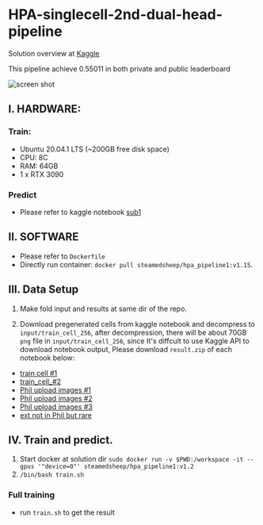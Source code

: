 # HPA-singlecell-2nd-dual-head-pipeline

Solution overview at [Kaggle](https://www.kaggle.com/c/hpa-single-cell-image-classification/discussion/238645)

This pipeline achieve 0.55011 in both private and public leaderboard

![screen shot](https://i.ibb.co/m85JkPC/figure1.png)

## I. HARDWARE:
### Train:
* Ubuntu 20.04.1 LTS (~200GB free disk space)
* CPU: 8C
* RAM: 64GB
* 1 x RTX 3090

### Predict
* Please refer to kaggle notebook [sub1](https://www.kaggle.com/steamedsheep/hpa-final-submission-2-candidate-ii)

## II. SOFTWARE
* Please refer to `Dockerfile`
* Directly run container: `docker pull steamedsheep/hpa_pipeline1:v1.15`.

## III. Data Setup

1. Make fold input and results at same dir of the repo.

2. Download pregenerated cells from kaggle notebook and decompress to `input/train_cell_256`, after decompression, there will be
about 70GB `png` file in `input/train_cell_256`, since It's diffcult to use Kaggle API to download notebook output, Please download `result.zip` of each notebook below:
* [train cell #1](https://www.kaggle.com/steamedsheep/hpa-cellslicing-256-fix-i)
* [train_cell_#2](https://www.kaggle.com/steamedsheep/hpa-cellslicing-ii-fix-256)
* [Phil upload images #1](https://www.kaggle.com/steamedsheep/hpa-cellslicing-256-fix-external-i)
* [Phil upload images #2](https://www.kaggle.com/steamedsheep/hpa-cellslicing-256-fix-external-ii)
* [Phil upload images #3](https://www.kaggle.com/steamedsheep/hpa-cellslicing-256-fix-external-iii)
* [ext not in Phil but rare](https://www.kaggle.com/steamedsheep/hpa-cellslicing-256-fix-external-rare-i)

## IV. Train and predict.
1. Start docker at solution dir `sudo docker run -v $PWD:/workspace -it --gpus '"device=0"' steamedsheep/hpa_pipeline1:v1.2`
2. `/bin/bash train.sh`

### Full training
* run `train.sh` to get the result